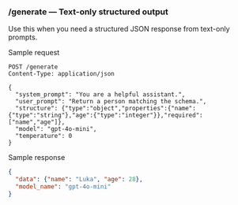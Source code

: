 ### /generate — Text-only structured output

Use this when you need a structured JSON response from text-only prompts.

Sample request
```http
POST /generate
Content-Type: application/json

{
  "system_prompt": "You are a helpful assistant.",
  "user_prompt": "Return a person matching the schema.",
  "structure": {"type":"object","properties":{"name":{"type":"string"},"age":{"type":"integer"}},"required":["name","age"]},
  "model": "gpt-4o-mini",
  "temperature": 0
}
```

Sample response
```json
{
  "data": {"name": "Luka", "age": 28},
  "model_name": "gpt-4o-mini"
}
```


